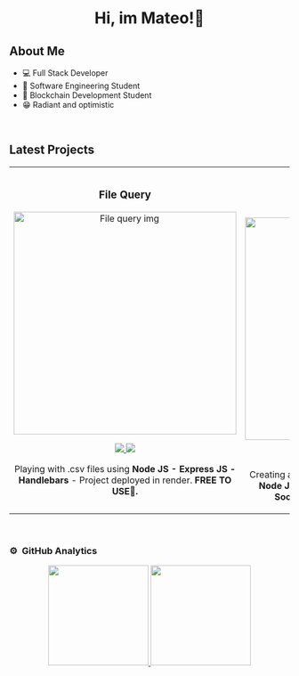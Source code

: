 <div align="center">
    <h1 align="center">Hi, im Mateo!👋​</h1>
</div>
<!-- <img src=""> -->

## About Me

- 💻​ Full Stack Developer
- 📖​ Software Engineering Student
- 🔐 Blockchain Development Student
- 😁​ Radiant and optimistic

</br>

## Latest Projects
<table>
<tr>
<td width="50%">
<h3 align="center">File Query</h3>
<div align="center">
<a href="https://github.com/mateoivanovich22/FileQuery" target="_blank"><img src="https://i.imgur.com/4w6RK5L.png" width="400" alt="File query img"></a>
<p>
<a href="https://github.com/mateoivanovich22/FileQuery" target="_blank">
    <img src="https://img.shields.io/badge/CODE-ff9?style=for-the-badge&logo=github&logoColor=black">
</a>
<a href="https://file-query.onrender.com/" target="_blank">
    <img src="https://img.shields.io/badge/LINK-blue">
</a>
</p>
<p>Playing with .csv files using <strong>Node JS - Express JS - Handlebars</strong> - Project deployed in render. <strong>FREE ​TO USE🤑.​</strong></p>
</div>
                                                                                      
</td>

<td width="50%">
               <br>
<h3 align="center">Mateo Market</h3>
<div align="center">                                       
<a href="https://github.com/mateoivanovich22/Backend-final-project" target="_blank"><img src="https://i.imgur.com/FXTjPXT.png" width="400" alt="Mateo market img"></a>
<br>
<p>
<a href="https://github.com/mateoivanovich22/Backend-final-project" target="_blank">
<img src="https://img.shields.io/badge/CODE-ff9?style=for-the-badge&logo=github&logoColor=black">
</a>
<a href="https://mateo-shop.onrender.com/api/users/register" target="_blank">
    <img src="https://img.shields.io/badge/LINK-blue">
</a>
</p>
<p>Creating a page with all kinds of functionality using <strong>Node JS - Express JS - Handlebars - JWT - Socket.io </strong> - Project deployed in render. </p>
</div>                                                             
</table>                                                                                 
</div>
<br>

### ⚙️ &nbsp;GitHub Analytics

<p align="center">
<a href="https://github.com/mateoivanovich22">
  <img height="180em" src="https://github-readme-stats-eight-theta.vercel.app/api?username=mateoivanovich22&show_icons=true&theme=algolia&include_all_commits=true&count_private=true"/>
  <img height="180em" src="https://github-readme-stats-eight-theta.vercel.app/api/top-langs/?username=mateoivanovich22&layout=compact&langs_count=8&theme=algolia"/>
</a>
</p>
